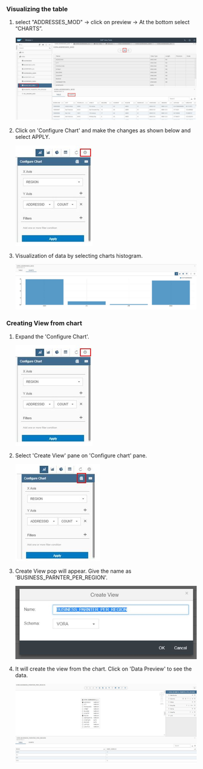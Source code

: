 ### Visualizing the table

1. select "ADDRESSES_MOD" -> click on preview -> At the bottom select “CHARTS”.

   ![Alt text](./images/1.JPG "Optional title")

2. Click on 'Configure Chart' and make the changes as shown below and select APPLY.

   ![Alt text](./images/2.JPG "Optional title")
   
3. Visualization of data by selecting charts histogram.

   ![Alt text](./images/3.JPG "Optional title")
   
### Creating View from chart

1. Expand the 'Configure Chart'.

   ![Alt text](./images/4.JPG "Optional title")

2. Select 'Create View' pane on 'Configure chart' pane.

   ![Alt text](./images/5.JPG "Optional title")

3. Create View pop will appear. Give the name as 'BUSINESS_PARNTER_PER_REGION'.

   ![Alt text](./images/6.JPG "Optional title")

4. It will create the view from the chart. Click on 'Data Preview' to see the data.

   ![Alt text](./images/7.JPG "Optional title")
